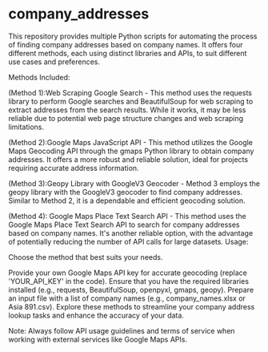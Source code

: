 # company_addresses
This repository provides multiple Python scripts for automating the process of finding company addresses based on company names. It offers four different methods, each using distinct libraries and APIs, to suit different use cases and preferences. 

Methods Included:

(Method 1):Web Scraping Google Search - This method uses the requests library to perform Google searches and BeautifulSoup for web scraping to extract addresses from the search results. While it works, it may be less reliable due to potential web page structure changes and web scraping limitations.

(Method 2):Google Maps JavaScript API - This method utilizes the Google Maps Geocoding API through the gmaps Python library to obtain company addresses. It offers a more robust and reliable solution, ideal for projects requiring accurate address information.

(Method 3):Geopy Library with GoogleV3 Geocoder - Method 3 employs the geopy library with the GoogleV3 geocoder to find company addresses. Similar to Method 2, it is a dependable and efficient geocoding solution.

(Method 4): Google Maps Place Text Search API - This method uses the Google Maps Place Text Search API to search for company addresses based on company names. It's another reliable option, with the advantage of potentially reducing the number of API calls for large datasets.
Usage:

Choose the method that best suits your needs.

Provide your own Google Maps API key for accurate geocoding (replace 'YOUR_API_KEY' in the code).
Ensure that you have the required libraries installed (e.g., requests, BeautifulSoup, openpyxl, gmaps, geopy).
Prepare an input file with a list of company names (e.g., company_names.xlsx or Asia 891.csv).
Explore these methods to streamline your company address lookup tasks and enhance the accuracy of your data.

Note: Always follow API usage guidelines and terms of service when working with external services like Google Maps APIs.
